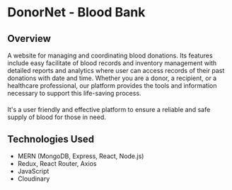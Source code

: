 # DonorNet - Blood Bank 

## Overview
A website for managing and coordinating blood donations. Its features include easy facilitate of blood records and inventory management with detailed reports and analytics where user can access records of their past donations with date and time. Whether you are a donor, a recipient, or a healthcare professional, our platform provides the tools and information necessary to support this life-saving process.
####
 It's a user friendly and effective platform to ensure a reliable and safe supply of blood for those in need.

## Technologies Used
* MERN (MongoDB, Express, React, Node.js)
* Redux, React Router, Axios
* JavaScript
* Cloudinary
